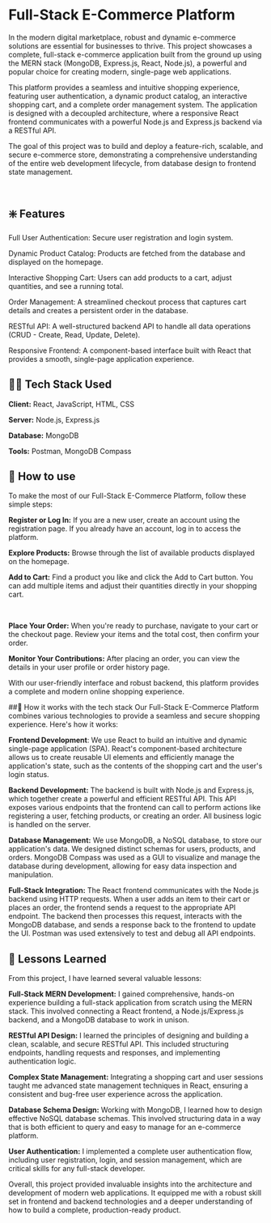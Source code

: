 # Full-Stack E-Commerce Platform
In the modern digital marketplace, robust and dynamic e-commerce solutions are essential for businesses to thrive. This project showcases a complete, full-stack e-commerce application built from the ground up using the MERN stack (MongoDB, Express.js, React, Node.js), a powerful and popular choice for creating modern, single-page web applications.

This platform provides a seamless and intuitive shopping experience, featuring user authentication, a dynamic product catalog, an interactive shopping cart, and a complete order management system. The application is designed with a decoupled architecture, where a responsive React frontend communicates with a powerful Node.js and Express.js backend via a RESTful API.

The goal of this project was to build and deploy a feature-rich, scalable, and secure e-commerce store, demonstrating a comprehensive understanding of the entire web development lifecycle, from database design to frontend state management.

<br>

## ❇️ Features
Full User Authentication: Secure user registration and login system.

Dynamic Product Catalog: Products are fetched from the database and displayed on the homepage.

Interactive Shopping Cart: Users can add products to a cart, adjust quantities, and see a running total.

Order Management: A streamlined checkout process that captures cart details and creates a persistent order in the database.

RESTful API: A well-structured backend API to handle all data operations (CRUD - Create, Read, Update, Delete).

Responsive Frontend: A component-based interface built with React that provides a smooth, single-page application experience.

## 🧑‍💻 Tech Stack Used
**Client:** React, JavaScript, HTML, CSS

**Server:** Node.js, Express.js

**Database:** MongoDB

**Tools:** Postman, MongoDB Compass

## 🧐 How to use
To make the most of our Full-Stack E-Commerce Platform, follow these simple steps:

**Register or Log In:** If you are a new user, create an account using the registration page. If you already have an account, log in to access the platform.

**Explore Products:** Browse through the list of available products displayed on the homepage.

**Add to Cart:** Find a product you like and click the Add to Cart button. You can add multiple items and adjust their quantities directly in your shopping cart.

<br>

**Place Your Order:** When you're ready to purchase, navigate to your cart or the checkout page. Review your items and the total cost, then confirm your order.

**Monitor Your Contributions:** After placing an order, you can view the details in your user profile or order history page.

With our user-friendly interface and robust backend, this platform provides a complete and modern online shopping experience.

##🧐 How it works with the tech stack
Our Full-Stack E-Commerce Platform combines various technologies to provide a seamless and secure shopping experience. Here's how it works:

**Frontend Development**: We use React to build an intuitive and dynamic single-page application (SPA). React's component-based architecture allows us to create reusable UI elements and efficiently manage the application's state, such as the contents of the shopping cart and the user's login status.

**Backend Development:** The backend is built with Node.js and Express.js, which together create a powerful and efficient RESTful API. This API exposes various endpoints that the frontend can call to perform actions like registering a user, fetching products, or creating an order. All business logic is handled on the server.

**Database Management:** We use MongoDB, a NoSQL database, to store our application's data. We designed distinct schemas for users, products, and orders. MongoDB Compass was used as a GUI to visualize and manage the database during development, allowing for easy data inspection and manipulation.

**Full-Stack Integration:** The React frontend communicates with the Node.js backend using HTTP requests. When a user adds an item to their cart or places an order, the frontend sends a request to the appropriate API endpoint. The backend then processes this request, interacts with the MongoDB database, and sends a response back to the frontend to update the UI. Postman was used extensively to test and debug all API endpoints.

## 📖 Lessons Learned
From this project, I have learned several valuable lessons:

**Full-Stack MERN Development:** I gained comprehensive, hands-on experience building a full-stack application from scratch using the MERN stack. This involved connecting a React frontend, a Node.js/Express.js backend, and a MongoDB database to work in unison.

**RESTful API Design:** I learned the principles of designing and building a clean, scalable, and secure RESTful API. This included structuring endpoints, handling requests and responses, and implementing authentication logic.

**Complex State Management:** Integrating a shopping cart and user sessions taught me advanced state management techniques in React, ensuring a consistent and bug-free user experience across the application.

**Database Schema Design:** Working with MongoDB, I learned how to design effective NoSQL database schemas. This involved structuring data in a way that is both efficient to query and easy to manage for an e-commerce platform.

**User Authentication:** I implemented a complete user authentication flow, including user registration, login, and session management, which are critical skills for any full-stack developer.

Overall, this project provided invaluable insights into the architecture and development of modern web applications. It equipped me with a robust skill set in frontend and backend technologies and a deeper understanding of how to build a complete, production-ready product.
